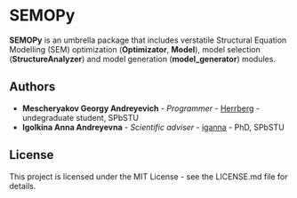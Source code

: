 # SEMOPy

**SEMOPy** is an umbrella package that includes verstatile Structural Equation Modelling (SEM) optimization (**Optimizator**, **Model**), model selection (**StructureAnalyzer**) and model generation (**model_generator**) modules.

## Authors

* **Mescheryakov Georgy Andreyevich** - *Programmer* - [Herrberg](https://bitbucket.org/herrberg) - undegraduate student, SPbSTU
* **Igolkina Anna Andreyevna** - *Scientific adviser* - [iganna](https://github.com/iganna) - PhD, SPbSTU

## License

This project is licensed under the MIT License - see the LICENSE.md file for details.